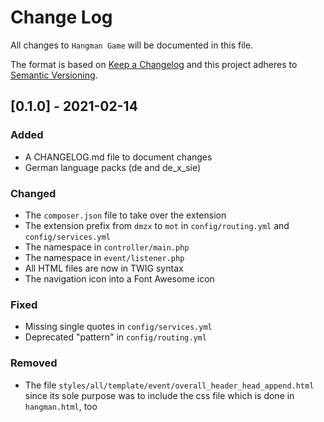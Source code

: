 # Change Log
All changes to `Hangman Game` will be documented in this file.

The format is based on [Keep a Changelog](http://keepachangelog.com/)
and this project adheres to [Semantic Versioning](http://semver.org/).
  
## [0.1.0] - 2021-02-14

### Added
-	A CHANGELOG.md file to document changes
-	German language packs (de and de_x_sie)

### Changed
-	The `composer.json` file to take over the extension
-	The extension prefix from `dmzx` to `mot` in `config/routing.yml` and `config/services.yml`
-	The namespace in `controller/main.php`
-	The namespace in `event/listener.php`
-	All HTML files are now in TWIG syntax
-	The navigation icon into a Font Awesome icon

### Fixed
-	Missing single quotes in `config/services.yml`
-	Deprecated "pattern" in `config/routing.yml`

### Removed
-	The file `styles/all/template/event/overall_header_head_append.html` since its sole purpose was to include the css file which is done in `hangman.html`, too
